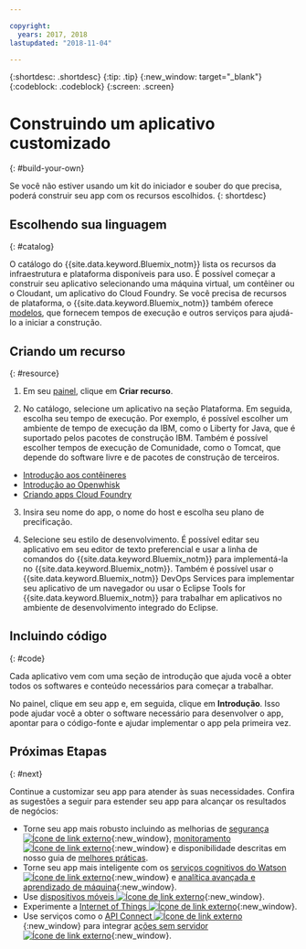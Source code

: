 ```yaml
---

copyright:
  years: 2017, 2018
lastupdated: "2018-11-04"

---
```


{:shortdesc: .shortdesc}
{:tip: .tip}
{:new_window: target="_blank"}
{:codeblock: .codeblock}
{:screen: .screen}

# Construindo um aplicativo customizado
{: #build-your-own}

Se você não estiver usando um kit do iniciador e souber do que precisa, poderá construir seu app com os recursos escolhidos.
{: shortdesc}

## Escolhendo sua linguagem
{: #catalog}

O catálogo do {{site.data.keyword.Bluemix_notm}} lista os recursos da infraestrutura e plataforma disponíveis para uso. É possível começar a construir seu aplicativo selecionando uma máquina virtual, um contêiner ou o Cloudant, um aplicativo do Cloud Foundry. Se você precisa de recursos de plataforma, o {{site.data.keyword.Bluemix_notm}} também oferece [modelos](https://console.bluemix.net/catalog/?taxonomyNavigation=apps&category=blueprints), que fornecem tempos de execução e outros serviços para ajudá-lo a iniciar a construção.

## Criando um recurso
{: #resource}

1. Em seu [painel](https://console.bluemix.net/), clique em **Criar recurso**.

2. No catálogo, selecione um aplicativo na seção Plataforma. Em seguida, escolha seu tempo de execução. Por exemplo, é possível escolher um ambiente de tempo de execução da IBM, como o Liberty for Java, que é suportado pelos pacotes de construção IBM. Também é possível escolher tempos de execução de Comunidade, como o Tomcat, que depende do software livre e de pacotes de construção de terceiros.

  * [Introdução aos contêineres](../containers/container_index.html)
  * [Introdução ao Openwhisk](../openwhisk/index.html)
  * [Criando apps Cloud Foundry](../cloud-foundry/index.html)

3. Insira seu nome do app, o nome do host e escolha seu plano de precificação.

4. Selecione seu estilo de desenvolvimento. É possível editar seu aplicativo em seu editor de texto preferencial e usar a linha de comandos do {{site.data.keyword.Bluemix_notm}} para implementá-la no {{site.data.keyword.Bluemix_notm}}. Também é possível usar o {{site.data.keyword.Bluemix_notm}} DevOps Services para implementar seu aplicativo de um navegador ou usar o Eclipse Tools for {{site.data.keyword.Bluemix_notm}} para trabalhar em aplicativos no ambiente de desenvolvimento integrado do Eclipse.

## Incluindo código
{: #code}

Cada aplicativo vem com uma seção de introdução que ajuda você a obter todos os softwares e conteúdo necessários para começar a trabalhar.

No painel, clique em seu app e, em seguida, clique em **Introdução**. Isso pode ajudar você a obter o software necessário para desenvolver o app, apontar para o código-fonte e ajudar implementar o app pela primeira vez.

## Próximas Etapas
{: #next}

Continue a customizar seu app para atender às suas necessidades. Confira as sugestões a seguir para estender seu app para alcançar os resultados de negócios:

* Torne seu app mais robusto incluindo as melhorias de [segurança ![Ícone de link externo](../icons/launch-glyph.svg "Ícone de link externo")](https://console.bluemix.net/catalog/?taxonomyNavigation=data&category=security){:new_window}, [monitoramento ![Ícone de link externo](../icons/launch-glyph.svg "Ícone de link externo")](https://console.bluemix.net/catalog/?category=devops){:new_window} e disponibilidade descritas em nosso guia de [melhores práticas](best-practice.html).
* Torne seu app mais inteligente com os [serviços cognitivos do Watson ![Ícone de link externo](../icons/launch-glyph.svg "Ícone de link externo")](https://console.bluemix.net/catalog/?taxonomyNavigation=data&category=watson){:new_window} e [analítica avançada e aprendizado de máquina](https://console.bluemix.net/catalog/?taxonomyNavigation=data&category=data){:new_window}.
* Use [dispositivos móveis ![Ícone de link externo](../icons/launch-glyph.svg "Ícone de link externo")](https://console.bluemix.net/catalog/?category=mobile){:new_window}.
* Experimente a [Internet of Things ![Ícone de link externo](../icons/launch-glyph.svg "Ícone de link externo")](https://console.bluemix.net/catalog/?category=iot){:new_window}.
* Use serviços como o [API Connect ![Ícone de link externo](../icons/launch-glyph.svg "Ícone de link externo")](https://console.bluemix.net/catalog/?category=integration){:new_window} para integrar [ações sem servidor ![Ícone de link externo](../icons/launch-glyph.svg "Ícone de link externo")](https://console.bluemix.net/catalog/?category=whisk){:new_window}.
